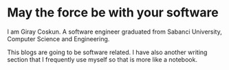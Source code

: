# May the force be with your software

I am Giray Coskun. A software engineer graduated from Sabanci University, Computer Science and Engineering.

This blogs are going to be software related. I have also another writing section that I frequently use myself so that is more like a notebook.
